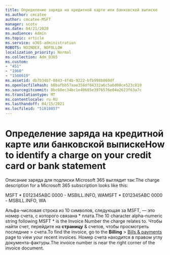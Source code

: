 ```yaml
---
title: Определение заряда на кредитной карте или банковской выписке
ms.author: cmcatee
author: cmcatee-MSFT
manager: scotv
ms.date: 04/21/2020
ms.audience: Admin
ms.topic: article
ms.service: o365-administration
ROBOTS: NOINDEX, NOFOLLOW
localization_priority: Normal
ms.collection: Adm_O365
ms.custom:
- "451"
- "1960"
- "1500019"
ms.assetid: db7b34b7-0843-4f4b-9222-bfb998b860df
ms.openlocfilehash: b8bafbb57aae358df04332a6c5a6d00ce523c810
ms.sourcegitcommit: 8bc60ec34bc1e40685e3976576e04a2623f63a7c
ms.translationtype: MT
ms.contentlocale: ru-RU
ms.lasthandoff: 04/15/2021
ms.locfileid: "51810857"
---
```

# <a name="how-to-identify-a-charge-on-your-credit-card-or-bank-statement"></a><span data-ttu-id="4e925-102">Определение заряда на кредитной карте или банковской выписке</span><span class="sxs-lookup"><span data-stu-id="4e925-102">How to identify a charge on your credit card or bank statement</span></span>

<span data-ttu-id="4e925-103">Описание заряда для подписки Microsoft 365 выглядит так:</span><span class="sxs-lookup"><span data-stu-id="4e925-103">The charge description for a Microsoft 365 subscription looks like this:</span></span>
  
<span data-ttu-id="4e925-104">MSFT \* E012345ABC 0000 - MSBILL.INFO, WA</span><span class="sxs-lookup"><span data-stu-id="4e925-104">MSFT \* E012345ABC 0000 - MSBILL.INFO, WA</span></span>
  
<span data-ttu-id="4e925-105">Альфа-числовая строка из 10 символов, следующая за MSFT, — это номер счета, с которого связана \* плата.</span><span class="sxs-lookup"><span data-stu-id="4e925-105">The 10 character alpha-numeric string following MSFT \* is the Invoice Number the charge relates to.</span></span> <span data-ttu-id="4e925-106">Чтобы найти счет, перейдите на **страницу** & счетов, чтобы просмотреть последние \> [](https://go.microsoft.com/fwlink/p/?linkid=848039) счета.</span><span class="sxs-lookup"><span data-stu-id="4e925-106">To find the invoice, go to the **Billing** \> [Bills & payments](https://go.microsoft.com/fwlink/p/?linkid=848039) page to view your recent invoices.</span></span> <span data-ttu-id="4e925-107">Номер счета находится в правом углу документа-фактуры.</span><span class="sxs-lookup"><span data-stu-id="4e925-107">The invoice number is near the right corner of the invoice document.</span></span>